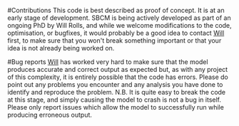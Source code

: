 #Contributions
This code is best described as proof of concept. It is at an early stage of development. SBCM is being actively developed as part of an ongoing PhD by Will Rolls, and while we welcome modifications to the code, optimisation, or bugfixes, it would probably be a good idea to contact [Will](https://www.researchgate.net/profile/Will_Rolls2) first, to make sure that you won't break something important or that your idea is not already being worked on.

#Bug reports
[Will](https://www.researchgate.net/profile/Will_Rolls2) has worked very hard to make sure that the model produces accurate and correct output as expected but, as with any project of this complexity, it is entirely possible that the code has errors. Please do point out any problems you encounter and any analysis you have done to identify and reproduce the problem. N.B. It is quite easy to break the code at this stage, and simply causing the model to crash is not a bug in itself. Please only report issues which allow the model to successfully run while producing erroneous output.




